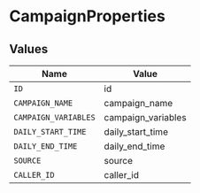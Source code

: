 # CampaignProperties


## Values

| Name                 | Value                |
| -------------------- | -------------------- |
| `ID`                 | id                   |
| `CAMPAIGN_NAME`      | campaign_name        |
| `CAMPAIGN_VARIABLES` | campaign_variables   |
| `DAILY_START_TIME`   | daily_start_time     |
| `DAILY_END_TIME`     | daily_end_time       |
| `SOURCE`             | source               |
| `CALLER_ID`          | caller_id            |